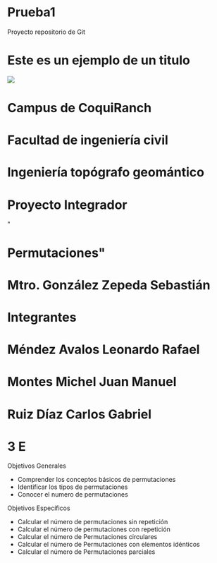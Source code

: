 # Prueba1
Proyecto repositorio de Git
# Este es un ejemplo de un titulo

![](https://github.com/SandraP2004/Prueba1/topo.png)
# Campus de CoquiRanch

# Facultad de ingeniería civil

# Ingeniería topógrafo geomántico

# Proyecto Integrador

"

# Permutaciones"

# Mtro. González Zepeda Sebastián

# Integrantes

# Méndez Avalos Leonardo Rafael

# Montes Michel Juan Manuel

# Ruiz Díaz Carlos Gabriel

# 3 E

Objetivos Generales

- Comprender los conceptos básicos de permutaciones
- Identificar los tipos de permutaciones
- Conocer el numero de permutaciones

Objetivos Específicos

- Calcular el número de permutaciones sin repetición
- Calcular el número de permutaciones con repetición
- Calcular el número de Permutaciones circulares
- Calcular el número de Permutaciones con elementos idénticos
- Calcular el número de Permutaciones parciales
